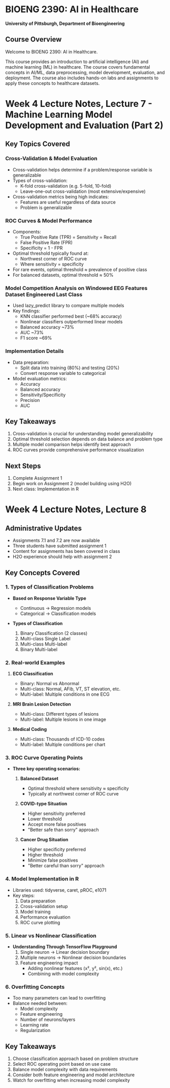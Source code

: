 # BIOENG 2390: AI in Healthcare

**University of Pittsburgh, Department of Bioengineering**

## Course Overview
Welcome to BIOENG 2390: AI in Healthcare. 

This course provides an introduction to artificial intelligence (AI) and machine learning (ML) in healthcare. The course covers fundamental concepts in AI/ML, data preprocessing, model development, evaluation, and deployment. The course also includes hands-on labs and assignments to apply these concepts to healthcare datasets.


# Week 4 Lecture Notes, Lecture 7 - Machine Learning Model Development and Evaluation (Part 2)

## Key Topics Covered

### Cross-Validation & Model Evaluation
- Cross-validation helps determine if a problem/response variable is generalizable
- Types of cross-validation:
  - K-fold cross-validation (e.g. 5-fold, 10-fold)
  - Leave-one-out cross-validation (most extensive/expensive)
- Cross-validation metrics being high indicates:
  - Features are useful regardless of data source
  - Problem is generalizable

### ROC Curves & Model Performance
- Components:
  - True Positive Rate (TPR) = Sensitivity = Recall
  - False Positive Rate (FPR) 
  - Specificity = 1 - FPR
- Optimal threshold typically found at:
  - Northwest corner of ROC curve
  - Where sensitivity = specificity
- For rare events, optimal threshold ≈ prevalence of positive class
- For balanced datasets, optimal threshold ≈ 50%

### Model Competition Analysis on Windowed EEG Features Dataset Engineered Last Class 
- Used lazy_predict library to compare multiple models
- Key findings:
  - KNN classifier performed best (~68% accuracy)
  - Nonlinear classifiers outperformed linear models
  - Balanced accuracy ~73%
  - AUC ~73%
  - F1 score ~69%

### Implementation Details
- Data preparation:
  - Split data into training (80%) and testing (20%)
  - Convert response variable to categorical
- Model evaluation metrics:
  - Accuracy
  - Balanced accuracy 
  - Sensitivity/Specificity
  - Precision
  - AUC

## Key Takeaways
1. Cross-validation is crucial for understanding model generalizability
2. Optimal threshold selection depends on data balance and problem type
3. Multiple model comparison helps identify best approach
4. ROC curves provide comprehensive performance visualization

## Next Steps
1. Complete Assignment 1
2. Begin work on Assignment 2 (model building using H2O)
3. Next class: Implementation in R




# Week 4 Lecture Notes, Lecture 8

## Administrative Updates
- Assignments 7.1 and 7.2 are now available
- Three students have submitted assignment 1
- Content for assignments has been covered in class
- H2O experience should help with assignment 2

## Key Concepts Covered

### 1. Types of Classification Problems
- **Based on Response Variable Type**
  - Continuous → Regression models
  - Categorical → Classification models

- **Types of Classification**
  1. Binary Classification (2 classes)
  2. Multi-class Single Label
  3. Multi-class Multi-label
  4. Binary Multi-label

### 2. Real-world Examples
1. **ECG Classification**
   - Binary: Normal vs Abnormal
   - Multi-class: Normal, AFib, VT, ST elevation, etc.
   - Multi-label: Multiple conditions in one ECG

2. **MRI Brain Lesion Detection**
   - Multi-class: Different types of lesions
   - Multi-label: Multiple lesions in one image

3. **Medical Coding**
   - Multi-class: Thousands of ICD-10 codes
   - Multi-label: Multiple conditions per chart

### 3. ROC Curve Operating Points
- **Three key operating scenarios:**
  1. **Balanced Dataset**
     - Optimal threshold where sensitivity ≈ specificity
     - Typically at northwest corner of ROC curve

  2. **COVID-type Situation**
     - Higher sensitivity preferred
     - Lower threshold
     - Accept more false positives
     - "Better safe than sorry" approach

  3. **Cancer Drug Situation**
     - Higher specificity preferred
     - Higher threshold
     - Minimize false positives
     - "Better careful than sorry" approach

### 4. Model Implementation in R
- Libraries used: tidyverse, caret, pROC, e1071
- Key steps:
  1. Data preparation
  2. Cross-validation setup
  3. Model training
  4. Performance evaluation
  5. ROC curve plotting

### 5. Linear vs Nonlinear Classification
- **Understanding Through TensorFlow Playground**
  1. Single neuron → Linear decision boundary
  2. Multiple neurons → Nonlinear decision boundaries
  3. Feature engineering impact
     - Adding nonlinear features (x², y², sin(x), etc.)
     - Combining with model complexity

### 6. Overfitting Concepts
- Too many parameters can lead to overfitting
- Balance needed between:
  - Model complexity
  - Feature engineering
  - Number of neurons/layers
  - Learning rate
  - Regularization

## Key Takeaways
1. Choose classification approach based on problem structure
2. Select ROC operating point based on use case
3. Balance model complexity with data requirements
4. Consider both feature engineering and model architecture
5. Watch for overfitting when increasing model complexity